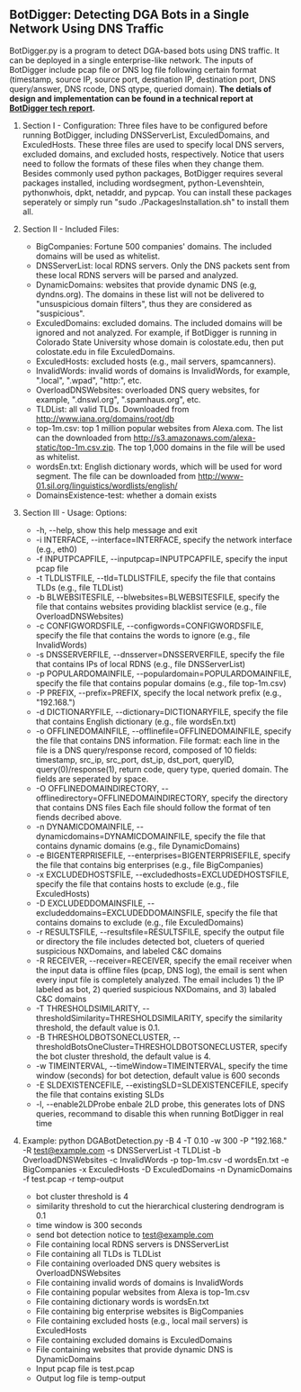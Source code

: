 
## BotDigger: Detecting DGA Bots in a Single Network Using DNS Traffic
BotDigger.py is a program to detect DGA-based bots using DNS traffic. It can be deployed in a single enterprise-like network. The inputs of BotDigger include pcap file or DNS log file following certain format (timestamp, source IP, source port, destination IP, destination port, DNS query/answer, DNS rcode, DNS qtype, queried domain).
**The detials of design and implementation can be found in a technical report at [BotDigger tech report](http://www.cs.colostate.edu/~hanzhang/papers/BotDigger-techReport.pdf).**

1. Section I - Configuration:
	Three files have to be configured before running BotDigger, including DNSServerList, ExculedDomains, and ExculedHosts. These three files are used to specify local DNS servers, excluded domains, and excluded hosts, respectively. Notice that users need to follow the formats of these files when they change them.
	Besides commonly used python packages, BotDigger requires several packages installed, including wordsegment, python-Levenshtein, pythonwhois, dpkt, netaddr, and pypcap. You can install these packages seperately or simply run "sudo ./PackagesInstallation.sh" to install them all.

2. Section II - Included Files:
	* BigCompanies: Fortune 500 companies' domains. The included domains will be used as whitelist.
	* DNSServerList: local RDNS servers. Only the DNS packets sent from these local RDNS servers will be parsed and analyzed.
	* DynamicDomains: websites that provide dynamic DNS (e.g, dyndns.org). The domains in these list will not be delivered to "unsuspicious domain filters", thus they are considered as "suspicious". 
	* ExculedDomains: excluded domains. The included domains will be ignored and not analyzed. For example, if BotDigger is running in Colorado State University whose domain is colostate.edu, then put colostate.edu in file ExculedDomains.
	* ExculedHosts: excluded hosts (e.g., mail servers, spamcanners).
	* InvalidWords: invalid words of domains is InvalidWords, for example, ".local", ".wpad", "http:", etc.
	* OverloadDNSWebsites: overloaded DNS query websites, for example, ".dnswl.org", ".spamhaus.org", etc.
	* TLDList: all valid TLDs. Downloaded from http://www.iana.org/domains/root/db
	* top-1m.csv: top 1 million popular websites from Alexa.com. The list can the downloaded from http://s3.amazonaws.com/alexa-static/top-1m.csv.zip. The top 1,000 domains in the file will be used as whitelist.
	* wordsEn.txt: English dictionary words, which will be used for word segment. The file can be downloaded from http://www-01.sil.org/linguistics/wordlists/english/
	* DomainsExistence-test: whether a domain exists

3. Section III - Usage:
Options:
	* -h, --help, show this help message and exit
	* -i INTERFACE, --interface=INTERFACE,
                specify the network interface (e.g., eth0)
	* -f INPUTPCAPFILE, --inputpcap=INPUTPCAPFILE,
                specify the input pcap file
  	* -t TLDLISTFILE, --tld=TLDLISTFILE,
                specify the file that contains TLDs (e.g., file TLDList)
  	* -b BLWEBSITESFILE, --blwebsites=BLWEBSITESFILE,
                specify the file that contains websites providing blacklist service (e.g., file OverloadDNSWebsites)
  	* -c CONFIGWORDSFILE, --configwords=CONFIGWORDSFILE,
                specify the file that contains the words to ignore (e.g., file InvalidWords)
  	* -s DNSSERVERFILE, --dnsserver=DNSSERVERFILE,
                specify the file that contains IPs of local RDNS (e.g., file DNSServerList)
  	* -p POPULARDOMAINFILE, --populardomain=POPULARDOMAINFILE,
                specify the file that contains popular domains (e.g., file top-1m.csv)
  	* -P PREFIX, --prefix=PREFIX,
                specify the local network prefix (e.g., "192.168.")
  	* -d DICTIONARYFILE, --dictionary=DICTIONARYFILE,
                specify the file that contains English dictionary (e.g., file wordsEn.txt)
  	* -o OFFLINEDOMAINFILE, --offlinefile=OFFLINEDOMAINFILE,
                specify the file that contains DNS information.
		File format: each line in the file is a DNS query/response record, composed of 10 fields: timestamp, src_ip, src_port, dst_ip, dst_port, queryID, query(0)/response(1), return code, query type, queried domain. The fields are seperated by space. 
  	* -O OFFLINEDOMAINDIRECTORY, --offlinedirectory=OFFLINEDOMAINDIRECTORY,
                specify the directory that contains DNS files
		Each file should follow the format of ten fiends decribed above.
  	* -n DYNAMICDOMAINFILE, --dynamicdomains=DYNAMICDOMAINFILE,
                specify the file that contains dynamic domains (e.g., file DynamicDomains)
  	* -e BIGENTERPRISEFILE, --enterprises=BIGENTERPRISEFILE,
                specify the file that contains big enterprises (e.g., file BigCompanies)
  	* -x EXCLUDEDHOSTSFILE, --excludedhosts=EXCLUDEDHOSTSFILE,
                specify the file that contains hosts to exclude (e.g., file ExculedHosts)
  	* -D EXCLUDEDDOMAINSFILE, --excludeddomains=EXCLUDEDDOMAINSFILE,
                specify the file that contains domains to exclude (e.g., file ExculedDomains)
  	* -r RESULTSFILE, --resultsfile=RESULTSFILE,
                specify the output file or directory
		the file includes detected bot, clueters of queried suspicious NXDomains, and labeled C&C domains
  	* -R RECEIVER, --receiver=RECEIVER,
                specify the email receiver when the input data is offline files (pcap, DNS log), the email is sent when every input file is completely analyzed. The email includes 1) the IP labeled as bot, 2) queried suspicious NXDomains, and 3) labaled C&C domains
  	* -T THRESHOLDSIMILARITY, --thresholdSimilarity=THRESHOLDSIMILARITY,
                specify the similarity threshold, the default value is 0.1.
  	* -B THRESHOLDBOTSONECLUSTER, --thresholdBotsOneCluster=THRESHOLDBOTSONECLUSTER,
                specify the bot cluster threshold, the default value is 4.
  	* -w TIMEINTERVAL, --timeWindow=TIMEINTERVAL,
  		specify the time window (seconds) for bot detection, default value is 600 seconds
  	* -E SLDEXISTENCEFILE, --existingSLD=SLDEXISTENCEFILE,
		specify the file that contains existing SLDs
  	* -l, --enable2LDProbe  enbale 2LD probe, this generates lots of DNS queries, recommand to disable this when running BotDigger in real time

4. Example:
python DGABotDetection.py -B 4 -T 0.10 -w 300 -P "192.168." -R test@example.com -s DNSServerList -t TLDList -b OverloadDNSWebsites -c InvalidWords -p top-1m.csv -d wordsEn.txt -e BigCompanies -x ExculedHosts -D ExculedDomains -n DynamicDomains -f test.pcap -r temp-output
	- bot cluster threshold is 4
	- similarity threshold to cut the hierarchical clustering dendrogram is 0.1
	- time window is 300 seconds
	- send bot detection notice to test@example.com
	- File containing local RDNS servers is DNSServerList
	- File containing all TLDs is TLDList
	- File containing overloaded DNS query websites is OverloadDNSWebsites
	- File containing invalid words of domains is InvalidWords
	- File containing popular websites from Alexa is top-1m.csv
	- File containing dictionary words is wordsEn.txt
	- File containing big enterprise websites is BigCompanies
	- File containing excluded hosts (e.g., local mail servers) is ExculedHosts
	- File containing excluded domains is ExculedDomains
	- File containing websites that provide dynamic DNS is DynamicDomains
	- Input pcap file is test.pcap
	- Output log file is temp-output
